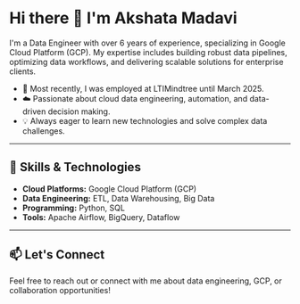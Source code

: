 # Hi there 👋 I'm Akshata Madavi

I'm a Data Engineer with over 6 years of experience, specializing in Google Cloud Platform (GCP). My expertise includes building robust data pipelines, optimizing data workflows, and delivering scalable solutions for enterprise clients.

- 🏢 Most recently, I was employed at LTIMindtree until March 2025.
- ☁️ Passionate about cloud data engineering, automation, and data-driven decision making.
- 💡 Always eager to learn new technologies and solve complex data challenges.

---

## 🔧 Skills & Technologies

- **Cloud Platforms:** Google Cloud Platform (GCP)
- **Data Engineering:** ETL, Data Warehousing, Big Data
- **Programming:** Python, SQL
- **Tools:** Apache Airflow, BigQuery, Dataflow

---

## 📫 Let's Connect

Feel free to reach out or connect with me about data engineering, GCP, or collaboration opportunities!

<!-- Add your LinkedIn, email, or other contact info here -->

